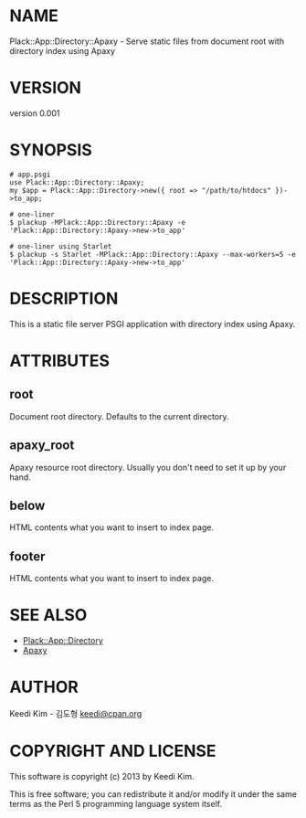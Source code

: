 # NAME

Plack::App::Directory::Apaxy - Serve static files from document root with directory index using Apaxy

# VERSION

version 0.001

# SYNOPSIS

    # app.psgi
    use Plack::App::Directory::Apaxy;
    my $app = Plack::App::Directory->new({ root => "/path/to/htdocs" })->to_app;

    # one-liner
    $ plackup -MPlack::App::Directory::Apaxy -e 'Plack::App::Directory::Apaxy->new->to_app'

    # one-liner using Starlet
    $ plackup -s Starlet -MPlack::App::Directory::Apaxy --max-workers=5 -e 'Plack::App::Directory::Apaxy->new->to_app'

# DESCRIPTION

This is a static file server PSGI application with directory index using Apaxy.

# ATTRIBUTES

## root

Document root directory. Defaults to the current directory.

## apaxy\_root

Apaxy resource root directory. Usually you don't need to set it up by your hand.

## below

HTML contents what you want to insert to index page.

## footer

HTML contents what you want to insert to index page.

# SEE ALSO

- [Plack::App::Directory](https://metacpan.org/pod/Plack::App::Directory)
- [Apaxy](http://adamwhitcroft.com/apaxy/)

# AUTHOR

Keedi Kim - 김도형 <keedi@cpan.org>

# COPYRIGHT AND LICENSE

This software is copyright (c) 2013 by Keedi Kim.

This is free software; you can redistribute it and/or modify it under
the same terms as the Perl 5 programming language system itself.
